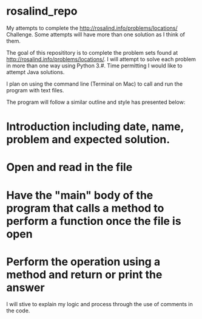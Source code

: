# rosalind_repo
My attempts to complete the http://rosalind.info/problems/locations/ Challenge. Some attempts will have more than one solution as I think of them. 

The goal of this reposititory is to complete the problem sets found at http://rosalind.info/problems/locations/. 
I will attempt to solve each problem in more than one way using Python 3.#. Time permitting I would like to attempt Java solutions. 

I plan on using the command line (Terminal on Mac) to call and run the program with text files. 

The program will follow a similar outline and style has presented below:

# Introduction including date, name, problem and expected solution. 

# Open and read in the file

# Have the "main" body of the program that calls a method to perform a function once the file is open

# Perform the operation using a method and return or print the answer

I will stive to explain my logic and process through the use of comments in the code. 
